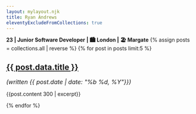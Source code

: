 ```yaml
---
layout: mylayout.njk
title: Ryan Andrews
eleventyExcludeFromCollections: true
---
```

<b>23 | Junior Software Developer | :cityscape: London | :beach_umbrella: Margate</b>
{% assign posts = collections.all | reverse %}
{% for post in posts limit:5  %}
    <p>
    <a href="{{ post.url }}"> <h2>{{ post.data.title }}</h2></a> <i style="font-size:16px;">(written {{ post.date | date: "%b %d, %Y"}})</i>
    </p>
    <p>
    {{post.content 300 | excerpt}}
    </p>
{% endfor %}
